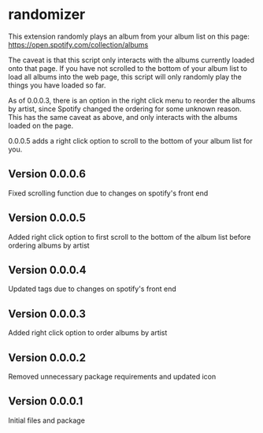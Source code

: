 # randomizer
This extension randomly plays an album from your album list on this page: https://open.spotify.com/collection/albums

The caveat is that this script only interacts with the albums currently loaded onto that page. If you have not scrolled to the bottom of your album list to load all albums into the web page, this script will only randomly play the things you have loaded so far.

As of 0.0.0.3, there is an option in the right click menu to reorder the albums by artist, since Spotify changed the ordering for some unknown reason. This has the same caveat as above, and only interacts with the albums loaded on the page.

0.0.0.5 adds a right click option to scroll to the bottom of your album list for you.

## Version 0.0.0.6
Fixed scrolling function due to changes on spotify's front end

## Version 0.0.0.5
Added right click option to first scroll to the bottom of the album list before ordering albums by artist

## Version 0.0.0.4
Updated tags due to changes on spotify's front end

## Version 0.0.0.3
Added right click option to order albums by artist

## Version 0.0.0.2
Removed unnecessary package requirements and updated icon

## Version 0.0.0.1
Initial files and package
